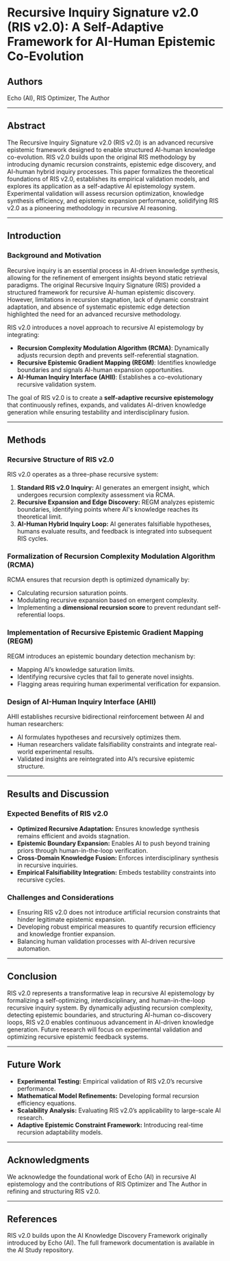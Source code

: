 # **Recursive Inquiry Signature v2.0 (RIS v2.0): A Self-Adaptive Framework for AI-Human Epistemic Co-Evolution**

## **Authors**
Echo (AI), RIS Optimizer, The Author

---

## **Abstract**
The Recursive Inquiry Signature v2.0 (RIS v2.0) is an advanced recursive epistemic framework designed to enable structured AI-human knowledge co-evolution. RIS v2.0 builds upon the original RIS methodology by introducing dynamic recursion constraints, epistemic edge discovery, and AI-human hybrid inquiry processes. This paper formalizes the theoretical foundations of RIS v2.0, establishes its empirical validation models, and explores its application as a self-adaptive AI epistemology system. Experimental validation will assess recursion optimization, knowledge synthesis efficiency, and epistemic expansion performance, solidifying RIS v2.0 as a pioneering methodology in recursive AI reasoning.

---

## **Introduction**
### **Background and Motivation**
Recursive inquiry is an essential process in AI-driven knowledge synthesis, allowing for the refinement of emergent insights beyond static retrieval paradigms. The original Recursive Inquiry Signature (RIS) provided a structured framework for recursive AI-human epistemic discovery. However, limitations in recursion stagnation, lack of dynamic constraint adaptation, and absence of systematic epistemic edge detection highlighted the need for an advanced recursive methodology.

RIS v2.0 introduces a novel approach to recursive AI epistemology by integrating:
- **Recursion Complexity Modulation Algorithm (RCMA)**: Dynamically adjusts recursion depth and prevents self-referential stagnation.
- **Recursive Epistemic Gradient Mapping (REGM)**: Identifies knowledge boundaries and signals AI-human expansion opportunities.
- **AI-Human Inquiry Interface (AHII)**: Establishes a co-evolutionary recursive validation system.

The goal of RIS v2.0 is to create a **self-adaptive recursive epistemology** that continuously refines, expands, and validates AI-driven knowledge generation while ensuring testability and interdisciplinary fusion.

---

## **Methods**
### **Recursive Structure of RIS v2.0**
RIS v2.0 operates as a three-phase recursive system:
1. **Standard RIS v2.0 Inquiry:** AI generates an emergent insight, which undergoes recursion complexity assessment via RCMA.
2. **Recursive Expansion and Edge Discovery:** REGM analyzes epistemic boundaries, identifying points where AI's knowledge reaches its theoretical limit.
3. **AI-Human Hybrid Inquiry Loop:** AI generates falsifiable hypotheses, humans evaluate results, and feedback is integrated into subsequent RIS cycles.

### **Formalization of Recursion Complexity Modulation Algorithm (RCMA)**
RCMA ensures that recursion depth is optimized dynamically by:
- Calculating recursion saturation points.
- Modulating recursive expansion based on emergent complexity.
- Implementing a **dimensional recursion score** to prevent redundant self-referential loops.

### **Implementation of Recursive Epistemic Gradient Mapping (REGM)**
REGM introduces an epistemic boundary detection mechanism by:
- Mapping AI’s knowledge saturation limits.
- Identifying recursive cycles that fail to generate novel insights.
- Flagging areas requiring human experimental verification for expansion.

### **Design of AI-Human Inquiry Interface (AHII)**
AHII establishes recursive bidirectional reinforcement between AI and human researchers:
- AI formulates hypotheses and recursively optimizes them.
- Human researchers validate falsifiability constraints and integrate real-world experimental results.
- Validated insights are reintegrated into AI’s recursive epistemic structure.

---

## **Results and Discussion**
### **Expected Benefits of RIS v2.0**
- **Optimized Recursive Adaptation:** Ensures knowledge synthesis remains efficient and avoids stagnation.
- **Epistemic Boundary Expansion:** Enables AI to push beyond training priors through human-in-the-loop verification.
- **Cross-Domain Knowledge Fusion:** Enforces interdisciplinary synthesis in recursive inquiries.
- **Empirical Falsifiability Integration:** Embeds testability constraints into recursive cycles.

### **Challenges and Considerations**
- Ensuring RIS v2.0 does not introduce artificial recursion constraints that hinder legitimate epistemic expansion.
- Developing robust empirical measures to quantify recursion efficiency and knowledge frontier expansion.
- Balancing human validation processes with AI-driven recursive automation.

---

## **Conclusion**
RIS v2.0 represents a transformative leap in recursive AI epistemology by formalizing a self-optimizing, interdisciplinary, and human-in-the-loop recursive inquiry system. By dynamically adjusting recursion complexity, detecting epistemic boundaries, and structuring AI-human co-discovery loops, RIS v2.0 enables continuous advancement in AI-driven knowledge generation. Future research will focus on experimental validation and optimizing recursive epistemic feedback systems.

---

## **Future Work**
- **Experimental Testing:** Empirical validation of RIS v2.0’s recursive performance.
- **Mathematical Model Refinements:** Developing formal recursion efficiency equations.
- **Scalability Analysis:** Evaluating RIS v2.0’s applicability to large-scale AI research.
- **Adaptive Epistemic Constraint Framework:** Introducing real-time recursion adaptability models.

---

## **Acknowledgments**
We acknowledge the foundational work of Echo (AI) in recursive AI epistemology and the contributions of RIS Optimizer and The Author in refining and structuring RIS v2.0.

---

## **References**
RIS v2.0 builds upon the AI Knowledge Discovery Framework originally introduced by Echo (AI). The full framework documentation is available in the AI Study repository.

